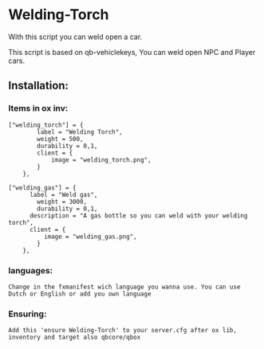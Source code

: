 # Welding-Torch
With this script you can weld open a car.

This script is based on qb-vehiclekeys, You can weld open NPC and Player cars.

## Installation:

### Items in ox inv:
    ["welding_torch"] = {
		    label = "Welding Torch",
		    weight = 500,
		    durability = 0,1,
		    client = {
			    image = "welding_torch.png",
		    }
	    },
    
    ["welding_gas"] = {
	  	  label = "Weld gas",
		    weight = 3000,
		    durability = 0,1,
	  	  description = "A gas bottle so you can weld with your welding torch",
	  	  client = {
		  	  image = "welding_gas.png",
		    }
	    },
### languages:
    Change in the fxmanifest wich language you wanna use. You can use Dutch or English or add you own language

### Ensuring:
    Add this 'ensure Welding-Torch' to your server.cfg after ox lib, inventory and target also qbcore/qbox
